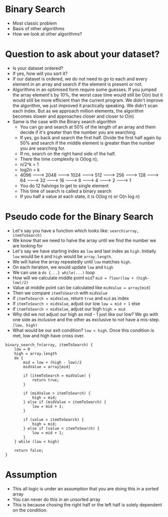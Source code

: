 # Binary Search
- Most classic problem
- Basis of other algorithms
- How we look at other algorithms?

# Question to ask about your dataset?
- Is your dataset ordered?
- If yes, how will you sort it?
- If our dataset is ordered, we do not need to go to each and every element in an array and search if the element is present or not.
- Algorithms in an optimised form require some guesses. If you jumped the array element's by 10%, the worst case time would still be O(n) but it would still be more efficient than the current program. We didn't improve the algorithm, we just improved it practically speaking. We didn't scan each index. But as we approach million elements, the algorithm becomes slower and approaches closer and closer to O(n)
- Same is the case with the Binary search algorithm
    - You can go and search at 50% of the length of an array and them decide if it's greater than the number you are searching
    - If yes, go back and search the first half. Divide the first half again by 50% and search if the middle element is greater than the number you are searching for.
    - If no, search on the right hand side of the half.
    - There the time complexity is O(log n);
    - n/2^k = 1
    - log2n = k
    - 4096 ---> 2048 ---> 1024 ---> 512 ---> 256 ---> 128 ---> 64 ---> 32 ---> 16 ---> 8 ---> 4 ---> 2 ---> 1
    - You do 12 halvings to get to single element
    - This time of search is called a binary search
    - If you half a value at each state, it is O(log n) or O(n log n)
    
# Pseudo code for the Binary Search
- Let's say you have a function which looks like:
`search(array, itemToSearch)`
- We know that we need to halve the array until we find the number we are looking for
- Let's say we have starting index as `low` and last index as `high`. Initially `low` would be `0` and `high` would be `array.length`.
- We will halve the array repeatedly until `low` matches `high`.
- On each iteration, we would update `low` and `high`
- We can use a `do {...} while(...)` loop
- How will we calculate middle point `mid`? `mid = floor(low + (high-low)/2)`
- Value at middle point can be calculated like `midValue = array[mid]`
- Then we compare `itemToSearch` with `midValue`
- if `itemToSearch = midValue`, return `true` and `mid` as index
- If `itemToSearch > midValue`, adjust our low `low = mid + 1` else
- if `itemToSearch < midValue`, adjust our high `high = mid`
- Why did we not adjust our high as mid - 1 just like our low? We go with one side as inclusive and the other as exclusive to not have a mis-step. `[low, high)`
- What would be our exit condition? `low < high`. Once this condition is met, low and high have cross over.

```
binary_search_fn(array, itemToSearch) {
    low = 0
    high = array.length
    do {
        mid = low + (high - low)/2
        midValue = array[mid]

        if (itemToSearch = midValue) {
            return true;
        }

        if (midValue > itemToSearch) {
            high = mid;
        } else if (midValue < itemToSearch) {
            low = mid + 1;
        }

        if (value > itemToSearch) {
            high = mid;
        } else if (value < itemToSearch) {
            low = mid + 1;
        }
    } while (low < high)

    return false;
}
```

# Assumption
- This all logic is under an assumption that you are doing this in a sorted array
- You can never do this in an unsorted array
- This is because chosing the right half or the left half is solely dependent on the condition.
